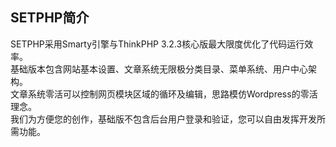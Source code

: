 ﻿## SETPHP简介
SETPHP采用Smarty引擎与ThinkPHP 3.2.3核心版最大限度优化了代码运行效率。  
基础版本包含网站基本设置、文章系统无限极分类目录、菜单系统、用户中心架构。                        
文章系统零活可以控制网页模块区域的循环及编辑，思路模仿Wordpress的零活理念。              
我们为方便您的创作，基础版不包含后台用户登录和验证，您可以自由发挥开发所需功能。                
